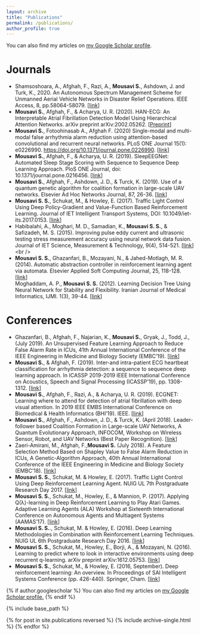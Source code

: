 ```yaml
---
layout: archive
title: "Publications"
permalink: /publications/
author_profile: true
---
```


You can also find my articles on [my Google Scholar profile](https://scholar.google.com/citations?user=f1So9sUAAAAJ&hl=en&oi=ao).

Journals
==========
* Shamsoshoara, A., Afghah, F., Razi, A.,  **Mousavi S.**, Ashdown, J. and Turk, K., 2020. An Autonomous Spectrum Management Scheme for Unmanned Aerial Vehicle Networks in Disaster Relief Operations. IEEE Access, 8, pp.58064-58079. [[link](https://ieeexplore.ieee.org/abstract/document/9046033)]
* **Mousavi S.**, Afghah, F., & Acharya, U. R. (2020). HAN-ECG: An Interpretable Atrial Fibrillation
Detection Model Using Hierarchical Attention Networks. arXiv preprint arXiv:2002.05262. [[Preprint](https://arxiv.org/pdf/2002.05262.pdf)]
* **Mousavi S.**, Fotoohinasab A., Afghah F. (2020) Single-modal and multi-modal false arrhythmia alarm
reduction using attention-based convolutional and recurrent neural networks. PLoS ONE Journal 15(1):
e0226990. https://doi.org/10.1371/journal.pone.0226990. [[link](https://journals.plos.org/plosone/article?id=10.1371/journal.pone.0226990)] <br />
* **Mousavi S.**, Afghah, F., & Acharya, U. R. (2019). SleepEEGNet: Automated Sleep Stage Scoring with
Sequence to Sequence Deep Learning Approach. PloS ONE Journal, doi: 10.1371/journal.pone.0216456. [[link](https://journals.plos.org/plosone/article?id=10.1371/journal.pone.0216456)] <br />
* **Mousavi S.**, Afghah, F., Ashdown, J. D., & Turck, K. (2019). Use of a quantum genetic algorithm for
coalition formation in large-scale UAV networks. Elsevier Ad Hoc Networks Journal, 87, 26-36. [[link](https://www.sciencedirect.com/science/article/abs/pii/S1570870518303044)]<br />
* **Mousavi S. S.**, Schukat, M., & Howley, E. (2017). Traffic Light Control Using Deep Policy-Gradient and
Value-Function Based Reinforcement Learning. Journal of IET Intelligent Transport Systems, DOI:
10.1049/iet-its.2017.0153. [[link](https://ieeexplore.ieee.org/document/8061182)] <br />
* Habibalahi, A., Moghari, M. D., Samadian, K., **Mousavi S. S.**, & Safizadeh, M. S. (2015). Improving
pulse eddy current and ultrasonic testing stress measurement accuracy using neural network data fusion.
Journal of IET Science, Measurement & Technology, 9(4), 514-521. [[link](https://ieeexplore.ieee.org/document/7138680?reload=true&arnumber=7138680&filter%3DAND(p_IS_Number:7138671)=)]<br />
* **Mousavi S. S.**, Ghazanfari, B., Mozayani, N., & Jahed-Motlagh, M. R. (2014). Automatic abstraction
controller in reinforcement learning agent via automata. Elsevier Applied Soft Computing Journal,
25, 118-128. [[link](https://www.sciencedirect.com/science/article/abs/pii/S1568494614004475)]<br />
Moghaddam, A. P., **Mousavi S. S.** (2012). Learning Decision Tree Using Neural Network for Stability
and Flexibility. Iranian Journal of Medical Informatics, IJMI. 1(3), 39-44. [[link](http://ijmi.ir/index.php/IJMI/article/view/25)]

Conferences 
==========
* Ghazanfari, B., Afghah, F., Najarian, K., **Mousavi S.**, Gryak, J., Todd, J., (July 2019). An Unsupervised
Feature Learning Approach to Reduce False Alarm Rate in ICUs, 41th Annual International Conference of
the IEEE Engineering in Medicine and Biology Society (EMBC’19). [[link](https://ieeexplore.ieee.org/abstract/document/8857034?casa_token=XK_H3MGftsUAAAAA:HS7Z4crGI1XisLx4JX233DUzyoL4du6O2fbA2hsvt7IRa7goiVk7H3cY8s7erG51ib5zdqV3lrs)] <br />
* **Mousavi S.**, & Afghah, F. (2019). Inter-and intra-patient ECG heartbeat classification for arrhythmia
detection: a sequence to sequence deep learning approach. In ICASSP 2019-2019 IEEE International
Conference on Acoustics, Speech and Signal Processing (ICASSP’19), pp. 1308-1312. [[link](https://ieeexplore.ieee.org/document/8683140)]<br />
* **Mousavi S.**, Afghah, F., Razi, A., & Acharya, U. R. (2019). ECGNET: Learning where to attend for
detection of atrial fibrillation with deep visual attention. In 2019 IEEE EMBS International Conference on
Biomedical & Health Informatics (BHI’19). IEEE. [[link](https://ieeexplore.ieee.org/document/8834637)] <br />
* **Mousavi S.**, Afghah, F., Ashdown, J. D., & Turck, K. (April 2018). Leader-follower based Coalition
Formation in Large-scale UAV Networks, A Quantum Evolutionary Approach, INFOCOM, Workshop on
Wireless Sensor, Robot, and UAV Networks (Best Paper Recognition). [[link](https://ieeexplore.ieee.org/document/8406915)] <br />
* Zaeri-Amirani, M., Afghah, F.,**Mousavi S.** (July 2018). A Feature Selection Method Based on Shapley
Value to False Alarm Reduction in ICUs, A Genetic-Algorithm Approach, 40th Annual International
Conference of the IEEE Engineering in Medicine and Biology Society (EMBC’18). [[link](https://ieeexplore.ieee.org/document/8512266)] <br />
* **Mousavi S. S.**, Schukat, M. & Howley, E. (2017). Traffic Light Control Using Deep Reinforcement
Learning Agent. NUIG UL 7th Postgraduate Research Day 2017. [[link](https://www.researchgate.net/profile/Sajad_Mousavi6/publication/332220597_Traffic_Light_Control_Using_Deep_Reinforcement_Learning_Agent/links/5ca6ca5c92851c64bd50bd45/Traffic-Light-Control-Using-Deep-Reinforcement-Learning-Agent.pdf)] <br />
* **Mousavi S. S.**, Schukat, M., Howley, E., & Mannion, P. (2017). Applying Q(λ)-learning in Deep
Reinforcement Learning to Play Atari Games. Adaptive Learning Agents (ALA) Workshop at Sixteenth
International Conference on Autonomous Agents and Multiagent Systems (AAMAS’17). [[link](http://ala2017.it.nuigalway.ie/papers/ALA2017_Mousavi.pdf)] <br />
* **Mousavi S. S.**., Schukat, M. & Howley, E. (2016). Deep Learning Methodologies in Combination with
Reinforcement Learning Techniques. NUIG UL 6th Postgraduate Research Day 2016. [[link](https://www.researchgate.net/profile/Sajad_Mousavi6/publication/332220750_Deep_Learning_Methodologies_in_Combination_with_Reinforcement_Learning_Techniques/links/5ca6c8fc92851c64bd50bd17/Deep-Learning-Methodologies-in-Combination-with-Reinforcement-Learning-Techniques.pdf)]<br />
* **Mousavi S. S.**, Schukat, M., Howley, E., Borji, A., & Mozayani, N. (2016). Learning to predict where to
look in interactive environments using deep recurrent q-learning. arXiv preprint arXiv:1612.05753. [[link](https://arxiv.org/pdf/1612.05753.pdf)] <br />
* **Mousavi S. S.**, Schukat, M., & Howley, E. (2016, September). Deep reinforcement learning: An
overview. In Proceedings of SAI Intelligent Systems Conference (pp. 426-440). Springer, Cham. [[link](https://arxiv.org/pdf/1806.08894.pdf)] <br />


{% if author.googlescholar %}
  You can also find my articles on <u><a href="{{author.googlescholar}}">my Google Scholar profile</a>.</u>
{% endif %}

{% include base_path %}

{% for post in site.publications reversed %}
  {% include archive-single.html %}
{% endfor %}
